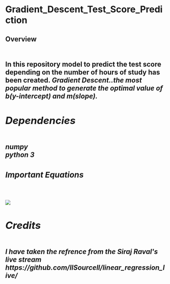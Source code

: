 # Gradient_Descent_Test_Score_Prediction
<h2>Overview<h2></br>
In this repository model to predict the test score depending on the number of hours of study has been created.
<i>Gradient Descent<i>..the most popular method to generate the optimal value of b(y-intercept) and m(slope).</br>

  <h2><b>Dependencies</b></h2></br>
  numpy </br>
  python 3</br>
  <h3>Important Equations<h3></br>
  <img src ="https://spin.atomicobject.com/wp-content/uploads/linear_regression_gradient1.png"/></br>
<h2><b>Credits</b></h2></br>
I have taken the refrence from the Siraj Raval's live stream</br>
https://github.com/llSourcell/linear_regression_live/
